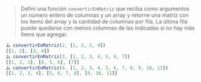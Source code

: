 > Definí una función `convertirEnMatriz` que reciba como argumentos un número entero de columnas y un array y retorne una matriz con los items del array y la cantidad de columnas por fila. La última fila puede quedarse con menos columnas de las indicadas si no hay más ítems que agregar.
>
```javascript
ム convertirEnMatriz(2, [1, 2, 3, 4])
[[1, 2], [3, 4]]
ム convertirEnMatriz(3, [1, 2, 3, 4, 5, 6, 7])
[[1, 2, 3], [4, 5, 6], [7]]
ム convertirEnMatriz(4, [1, 2, 3, 4, 5, 6, 7, 8, 9, 10, 11])
[[1, 2, 3, 4], [5, 6, 7, 8], [9, 10, 11]]
```